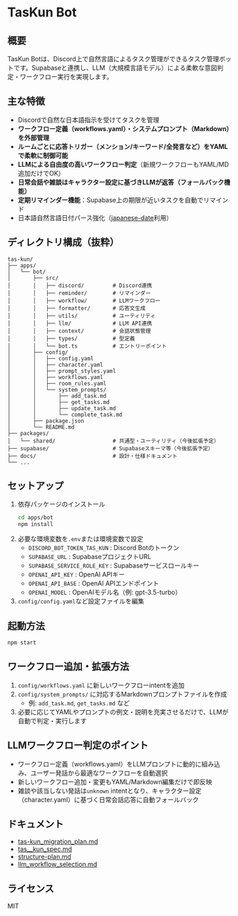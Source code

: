 # TasKun Bot

## 概要
TasKun Botは、Discord上で自然言語によるタスク管理ができるタスク管理ボットです。Supabaseと連携し、LLM（大規模言語モデル）による柔軟な意図判定・ワークフロー実行を実現します。

## 主な特徴
- Discordで自然な日本語指示を受けてタスクを管理
- **ワークフロー定義（workflows.yaml）・システムプロンプト（Markdown）を外部管理**
- **ルームごとに応答トリガー（メンション/キーワード/全発言など）をYAMLで柔軟に制御可能**
- **LLMによる自由度の高いワークフロー判定**（新規ワークフローもYAML/MD追加だけでOK）
- **日常会話や雑談はキャラクター設定に基づきLLMが返答（フォールバック機能）**
- **定期リマインダー機能**：Supabase上の期限が近いタスクを自動でリマインド
- 日本語自然言語日付パース強化（[japanese-date](https://github.com/koh110/japanese-date)利用）

## ディレクトリ構成（抜粋）
```
tas-kun/
├── apps/
│   └── bot/
│       ├── src/
│       │   ├── discord/         # Discord連携
│       │   ├── reminder/        # リマインダー
│       │   ├── workflow/        # LLMワークフロー
│       │   ├── formatter/       # 応答文生成
│       │   ├── utils/           # ユーティリティ
│       │   ├── llm/             # LLM API連携
│       │   ├── context/         # 会話状態管理
│       │   ├── types/           # 型定義
│       │   └── bot.ts           # エントリーポイント
│       ├── config/
│       │   ├── config.yaml
│       │   ├── character.yaml
│       │   ├── prompt_styles.yaml
│       │   ├── workflows.yaml
│       │   ├── room_rules.yaml
│       │   └── system_prompts/
│       │       ├── add_task.md
│       │       ├── get_tasks.md
│       │       ├── update_task.md
│       │       └── complete_task.md
│       ├── package.json
│       └── README.md
├── packages/
│   └── shared/                  # 共通型・ユーティリティ（今後拡張予定）
├── supabase/                    # Supabaseスキーマ等（今後拡張予定）
├── docs/                        # 設計・仕様ドキュメント
└── ...
```

## セットアップ
1. 依存パッケージのインストール
   ```bash
   cd apps/bot
   npm install
   ```
2. 必要な環境変数を`.env`または環境変数で設定
   - `DISCORD_BOT_TOKEN_TAS_KUN` : Discord Botのトークン
   - `SUPABASE_URL` : SupabaseプロジェクトURL
   - `SUPABASE_SERVICE_ROLE_KEY` : Supabaseサービスロールキー
   - `OPENAI_API_KEY` : OpenAI APIキー
   - `OPENAI_API_BASE` : OpenAI APIエンドポイント
   - `OPENAI_MODEL` : OpenAIモデル名（例: gpt-3.5-turbo）
3. `config/config.yaml`など設定ファイルを編集

## 起動方法
```bash
npm start
```

## ワークフロー追加・拡張方法
1. `config/workflows.yaml` に新しいワークフローintentを追加
2. `config/system_prompts/` に対応するMarkdownプロンプトファイルを作成
   - 例: `add_task.md`, `get_tasks.md` など
3. 必要に応じてYAMLやプロンプトの例文・説明を充実させるだけで、LLMが自動で判定・実行します

## LLMワークフロー判定のポイント
- ワークフロー定義（workflows.yaml）をLLMプロンプトに動的に組み込み、ユーザー発話から最適なワークフローを自動選択
- 新しいワークフロー追加・変更もYAML/Markdown編集だけで即反映
- 雑談や該当しない発話は`unknown` intentとなり、キャラクター設定（character.yaml）に基づく日常会話応答に自動フォールバック

## ドキュメント
- [tas-kun_migration_plan.md](../../docs/tas-kun_migration_plan.md)
- [tas__kun_spec.md](../../docs/tas__kun_spec.md)
- [structure-plan.md](../../docs/structure-plan.md)
- [llm_workflow_selection.md](../../docs/llm_workflow_selection.md)

## ライセンス
MIT 